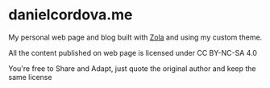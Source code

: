 # danielcordova.me
My personal web page and blog built with [Zola](https://www.getzola.org/) and using my custom theme.

All the content published on web page is licensed under CC BY-NC-SA 4.0

You're free to Share and Adapt, just quote the original author and keep the same license
